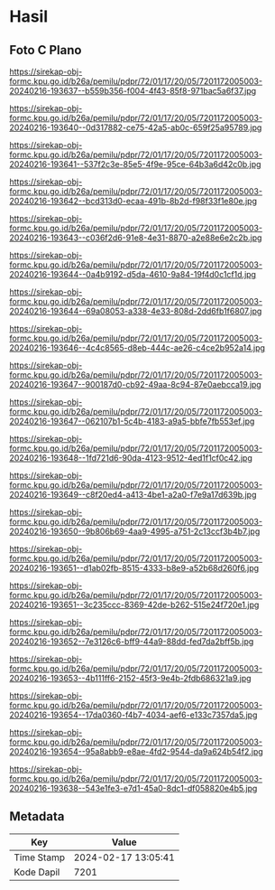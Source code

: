 # Hasil

## Foto C Plano

https://sirekap-obj-formc.kpu.go.id/b26a/pemilu/pdpr/72/01/17/20/05/7201172005003-20240216-193637--b559b356-f004-4f43-85f8-971bac5a6f37.jpg

https://sirekap-obj-formc.kpu.go.id/b26a/pemilu/pdpr/72/01/17/20/05/7201172005003-20240216-193640--0d317882-ce75-42a5-ab0c-659f25a95789.jpg

https://sirekap-obj-formc.kpu.go.id/b26a/pemilu/pdpr/72/01/17/20/05/7201172005003-20240216-193641--537f2c3e-85e5-4f9e-95ce-64b3a6d42c0b.jpg

https://sirekap-obj-formc.kpu.go.id/b26a/pemilu/pdpr/72/01/17/20/05/7201172005003-20240216-193642--bcd313d0-ecaa-491b-8b2d-f98f33f1e80e.jpg

https://sirekap-obj-formc.kpu.go.id/b26a/pemilu/pdpr/72/01/17/20/05/7201172005003-20240216-193643--c036f2d6-91e8-4e31-8870-a2e88e6e2c2b.jpg

https://sirekap-obj-formc.kpu.go.id/b26a/pemilu/pdpr/72/01/17/20/05/7201172005003-20240216-193644--0a4b9192-d5da-4610-9a84-19f4d0c1cf1d.jpg

https://sirekap-obj-formc.kpu.go.id/b26a/pemilu/pdpr/72/01/17/20/05/7201172005003-20240216-193644--69a08053-a338-4e33-808d-2dd6fb1f6807.jpg

https://sirekap-obj-formc.kpu.go.id/b26a/pemilu/pdpr/72/01/17/20/05/7201172005003-20240216-193646--4c4c8565-d8eb-444c-ae26-c4ce2b952a14.jpg

https://sirekap-obj-formc.kpu.go.id/b26a/pemilu/pdpr/72/01/17/20/05/7201172005003-20240216-193647--900187d0-cb92-49aa-8c94-87e0aebcca19.jpg

https://sirekap-obj-formc.kpu.go.id/b26a/pemilu/pdpr/72/01/17/20/05/7201172005003-20240216-193647--062107b1-5c4b-4183-a9a5-bbfe7fb553ef.jpg

https://sirekap-obj-formc.kpu.go.id/b26a/pemilu/pdpr/72/01/17/20/05/7201172005003-20240216-193648--1fd721d6-90da-4123-9512-4ed1f1cf0c42.jpg

https://sirekap-obj-formc.kpu.go.id/b26a/pemilu/pdpr/72/01/17/20/05/7201172005003-20240216-193649--c8f20ed4-a413-4be1-a2a0-f7e9a17d639b.jpg

https://sirekap-obj-formc.kpu.go.id/b26a/pemilu/pdpr/72/01/17/20/05/7201172005003-20240216-193650--9b806b69-4aa9-4995-a751-2c13ccf3b4b7.jpg

https://sirekap-obj-formc.kpu.go.id/b26a/pemilu/pdpr/72/01/17/20/05/7201172005003-20240216-193651--d1ab02fb-8515-4333-b8e9-a52b68d260f6.jpg

https://sirekap-obj-formc.kpu.go.id/b26a/pemilu/pdpr/72/01/17/20/05/7201172005003-20240216-193651--3c235ccc-8369-42de-b262-515e24f720e1.jpg

https://sirekap-obj-formc.kpu.go.id/b26a/pemilu/pdpr/72/01/17/20/05/7201172005003-20240216-193652--7e3126c6-bff9-44a9-88dd-fed7da2bff5b.jpg

https://sirekap-obj-formc.kpu.go.id/b26a/pemilu/pdpr/72/01/17/20/05/7201172005003-20240216-193653--4b111ff6-2152-45f3-9e4b-2fdb686321a9.jpg

https://sirekap-obj-formc.kpu.go.id/b26a/pemilu/pdpr/72/01/17/20/05/7201172005003-20240216-193654--17da0360-f4b7-4034-aef6-e133c7357da5.jpg

https://sirekap-obj-formc.kpu.go.id/b26a/pemilu/pdpr/72/01/17/20/05/7201172005003-20240216-193654--95a8abb9-e8ae-4fd2-9544-da9a624b54f2.jpg

https://sirekap-obj-formc.kpu.go.id/b26a/pemilu/pdpr/72/01/17/20/05/7201172005003-20240216-193638--543e1fe3-e7d1-45a0-8dc1-df058820e4b5.jpg


## Metadata

| Key        | Value               |
| ---------- | ------------------- |
| Time Stamp | 2024-02-17 13:05:41 |
| Kode Dapil | 7201                |



